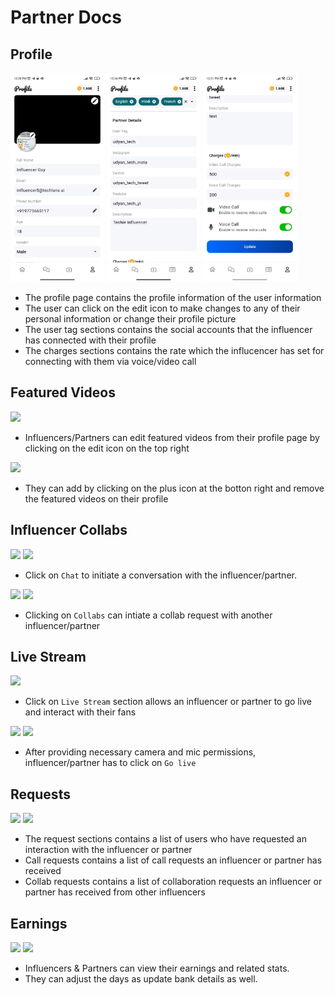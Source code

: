 # Partner Docs

## Profile
<img src="profile_1.jpg" width=150 >
<img src="profile_2.jpg" width=150 >
<img src="profile_3.jpg" width=150 >

* The profile page contains the profile information of the user information
* The user can click on the edit icon to make changes to any of their personal information or change their profile picture
* The user tag sections contains the social accounts that the influencer has connected with their profile
* The charges sections contains the rate which the influcencer has set for connecting with them via voice/video call


## Featured Videos
<img src="edit_video_1.jpg" width=150 >

* Influencers/Partners can edit featured videos from their profile page by clicking on the edit icon on the top right

<img src="edit_video.jpg" width=150 >

* They can add by clicking on the plus icon at the botton right and remove the featured videos on their profile


## Influencer Collabs

<img src="../image-3.png" width=150 >
<img src="../image-5.png" width=150 >

* Click on `Chat` to initiate a conversation with the influencer/partner.

<img src="../image-4.png" width=150 >
<img src="./collab request.jpg" width=150 >


* Clicking on `Collabs` can intiate a collab request with another influencer/partner


## Live Stream

<img src="live_stream_1.jpg" width=150 >

* Click on `Live Stream` section allows an influencer or partner to go live and interact with their fans

<img src="live_stream_2.jpg" width=150 >
<img src="live_stream_3.jpg" width=150 >

* After providing necessary camera and mic permissions, influencer/partner has to click on `Go live`

## Requests

<img src="request_1.jpg" width=150 >
<img src="request_2.jpg" width=150 >

* The request sections contains a list of users who have requested an interaction with the influencer or partner
* Call requests contains a list of call requests an influencer or partner has received
* Collab requests contains a list of collaboration requests an influencer or partner has received from other influencers


## Earnings
<img src="inf_cred1.jpg" width=150 >
<img src="inf_cred2.jpg" width=150 >


* Influencers & Partners can view their earnings and related stats.
* They can adjust the days as update bank details as well.